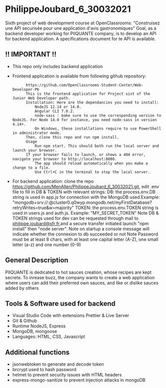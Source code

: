 # PhilippeJoubard_6_30032021
Sixth project of web development course at OpenClassrooms:  "Construisez une API securisée pour une application d'avis gastronomiques"
Goal, as a backend developer working for PIIQUANTE company, is to develop an API for backend application.
A specifications document for te API is available.

## !! IMPORTANT !!
- This repo only includes backend application
- Frontend application is available from following github repository: 

			https://github.com/OpenClassrooms-Student-Center/Web-Developer-P6
			This is the frontend application for Project sixt of the Junior Web Developer path.
			Installation: Here are the dependancies you need to install:
				NodeJS 12.14 or 14.0.
				Angular CLI 7.0.2.
				node-sass : make sure to use the corresponding version to NodeJS. For Node 14.0 for instance, you need node-sass in version 4.14+.
				On Windows, these installations require to use PowerShell in administrator mode.
			Then, clone this repo and run npm install.
			Usage
				Run npm start. This should both run the local server and launch your browser.
			If your browser fails to launch, or shows a 404 error, navigate your browser to http://localhost:8080.
				The app should reload automatically when you make a change to a file.
				Use Ctrl+C in the terminal to stop the local server.

- For backend application:
		clone the repo https://github.com/MenAllen/PhilippeJoubard_6_30032021.git,
		edit .env file to fill in DB & TOKEN with relevant strings:
			DB: the process.env.DB string is used in app.js for connection with the MongoDB used.Example:
				"mongodb+srv://<user>:<password>@cluster0.q0wyp.mongodb.net/myFirstDatabase?retryWrites=true&w=majority"
			TOKEN: the process.env.TOKEN string is used in users.js and auth.js. Example:
				"MY_SECRET_TOKEN"
			Note DB & TOKEN strings used for dev can be requested through mail to philippe.joubard@sfr.fr,and a secure transfer initiated
		launch "npm install" then "node server". Note on startup a console message will indicate whether the connexion to db succeeded or not
		Note Password must be at least 8 chars, with at least one capital letter (A-Z), one small letter (a-z) and one number (0-9)

## General Description
PIIQUANTE is dedicated to hot sauces creation, whose recipes are kept secrete. To inrease buzz, the company
wants to create a web application where users can add their preferred own sauces, and like or dislike sauces added by others

## Tools & Software used for backend
- Visual Studio Code with extensions Prettier & Live Server
- Git & Github
- Runtime NodeJS, Express
- MongoDB, mongoose
- Languages: HTML, CSS, Javascript

## Additional functions
- jsonwebtoken to generate and decode token
- brcrypt used to hash password
- helmet to prevent security issues with HTML headers
- express-mongo-sanitize to prevent injection attacks in mongoDB